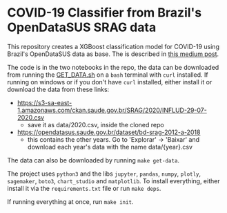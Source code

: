 # COVID-19 Classifier from Brazil's OpenDataSUS SRAG data
This repository creates a XGBoost classification model for COVID-19 using Brazil's OpenDataSUS data as base. The is described in [this medium post](https://medium.com/@ptcar2009/building-a-covid-19-classifier-for-brazils-opendatasus-data-bd365b529b1b).

The code is in the two notebooks in the repo, the data can be downloaded from running the [GET_DATA.sh](./GET_DATA.sh) on a `bash` terminal with `curl` installed. If running on windows or if you don't have `curl` installed, either install it or download the data from these links:
    
- https://s3-sa-east-1.amazonaws.com/ckan.saude.gov.br/SRAG/2020/INFLUD-29-07-2020.csv
    - save it as data/2020.csv, inside the cloned repo
- https://opendatasus.saude.gov.br/dataset/bd-srag-2012-a-2018
    - this contains the other years. Go to 'Explorar' -> 'Baixar' and download each year's data with the name data/{year}.csv

The data can also be downloaded by running `make get-data`.

The project uses `python3` and the libs `jupyter`, `pandas`, `numpy`, `plotly`, `sagemaker`, `boto3`, `chart_studio` and `matplotlib`. To install everything, either install it via the `requirements.txt` file or run `make deps`.

If running everything at once, run `make init`.